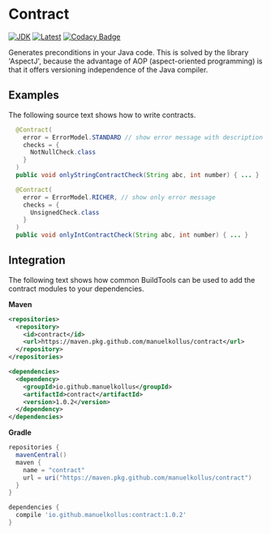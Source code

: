 # Contract
[![JDK](https://img.shields.io/badge/java-SE8-blue.svg)](http://www.oracle.com/technetwork/java/javase/downloads/jdk8-downloads-2133151.html)
[![Latest](https://img.shields.io/badge/latest-v1.0-blue.svg)](https://github.com/manuelkollus/contract)
[![Codacy Badge](https://app.codacy.com/project/badge/Grade/407a4d275cb54a678ffbe782116b220c)](https://www.codacy.com/manual/manuelkollus/contract?utm_source=github.com&amp;utm_medium=referral&amp;utm_content=manuelkollus/contract&amp;utm_campaign=Badge_Grade)

Generates preconditions in your Java code. This is solved by the library 'AspectJ', 
because the advantage of AOP (aspect-oriented programming) is that it offers versioning 
independence of the Java compiler. 

## Examples
The following source text shows how to write contracts.

```java
  @Contract(
    error = ErrorModel.STANDARD // show error message with description
    checks = {
      NotNullCheck.class
    }
  )
  public void onlyStringContractCheck(String abc, int number) { ... }

  @Contract(
    error = ErrorModel.RICHER, // show only error message
    checks = {
      UnsignedCheck.class
    }
  )
  public void onlyIntContractCheck(String abc, int number) { ... }
``` 

## Integration
The following text shows how common BuildTools can be used to add the contract modules
to your dependencies.

**Maven**
```xml
<repositories>
  <repository>
    <id>contract</id>
    <url>https://maven.pkg.github.com/manuelkollus/contract</url> 
  </repository>
</repositories>

<dependencies>
  <dependency>
    <groupId>io.github.manuelkollus</groupId>
    <artifactId>contract</artifactId>
    <version>1.0.2</version>
  </dependency>
</dependencies>
```

**Gradle**
```groovy
repositories {
  mavenCentral()
  maven {
    name = "contract"
    url = uri("https://maven.pkg.github.com/manuelkollus/contract")
  }
}

dependencies {
  compile 'io.github.manuelkollus:contract:1.0.2'
}
```
